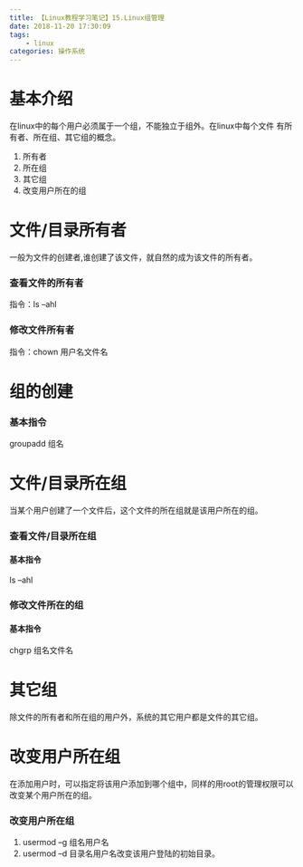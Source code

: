 ```yaml
---
title: 【Linux教程学习笔记】15.Linux组管理
date: 2018-11-20 17:30:09
tags: 
	- linux
categories: 操作系统
---
```

# 基本介绍
在linux中的每个用户必须属于一个组，不能独立于组外。在linux中每个文件
有所有者、所在组、其它组的概念。
1) 所有者
2) 所在组
3) 其它组
4) 改变用户所在的组
# 文件/目录所有者
一般为文件的创建者,谁创建了该文件，就自然的成为该文件的所有者。
### 查看文件的所有者
指令：ls –ahl
### 修改文件所有者
指令：chown 用户名文件名
# 组的创建
### 基本指令
groupadd 组名
# 文件/目录所在组
当某个用户创建了一个文件后，这个文件的所在组就是该用户所在的组。
### 查看文件/目录所在组
#### 基本指令
ls –ahl
### 修改文件所在的组
#### 基本指令
chgrp 组名文件名
# 其它组
除文件的所有者和所在组的用户外，系统的其它用户都是文件的其它组。
# 改变用户所在组
在添加用户时，可以指定将该用户添加到哪个组中，同样的用root的管理权限可以改变某个用户所在的组。
### 改变用户所在组
1) usermod –g 组名用户名
2) usermod –d 目录名用户名改变该用户登陆的初始目录。